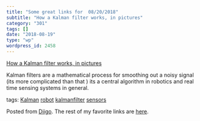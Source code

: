 ```yaml
---
title: "Some great links for  08/20/2018"
subtitle: "How a Kalman filter works, in pictures"
category: "301"
tags: []
date: "2018-08-19"
type: "wp"
wordpress_id: 2458
---
```

[How a Kalman filter works, in pictures](https://www.bzarg.com/p/how-a-kalman-filter-works-in-pictures/) 

Kalman filters are a mathematical process for smoothing out a noisy signal (its more complicated than that ) its a central algorithm in robotics and real time sensing systems in general. 

 tags: [Kalman](https://www.diigo.com/user/pitosalas/Kalman) [robot](https://www.diigo.com/user/pitosalas/robot) [kalmanfilter](https://www.diigo.com/user/pitosalas/kalmanfilter) [sensors](https://www.diigo.com/user/pitosalas/sensors)

Posted from [Diigo](https://www.diigo.com). The rest of my favorite links are [here](https://www.diigo.com/user/pitosalas).